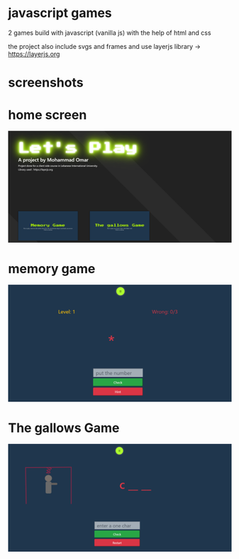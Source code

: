 # javascript games
2 games build with javascript (vanilla js) with the help of html and css 

the project also include svgs and frames and use layerjs library ->  https://layerjs.org

# screenshots
# home screen

![picture](screenshots/home.png)


# memory game
![picture](screenshots/g1.png)


# The gallows Game
![picture](screenshots/g2.png)


